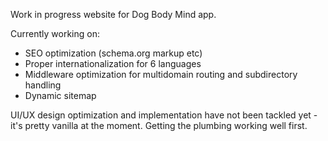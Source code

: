 Work in progress website for Dog Body Mind app.

Currently working on:
- SEO optimization (schema.org markup etc)
- Proper internationalization for 6 languages
- Middleware optimization for multidomain routing and subdirectory handling
- Dynamic sitemap

UI/UX design optimization and implementation have not been tackled yet - it's pretty vanilla at the moment. Getting the plumbing working well first.

